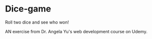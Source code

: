 # Dice-game

Roll two dice and see who won!

AN exercise from Dr. Angela Yu's web development course on Udemy.
